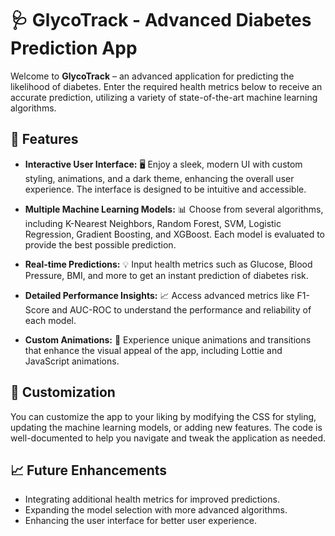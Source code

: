 # 🩺 GlycoTrack - Advanced Diabetes Prediction App

Welcome to **GlycoTrack** – an advanced application for predicting the likelihood of diabetes. Enter the required health metrics below to receive an accurate prediction, utilizing a variety of state-of-the-art machine learning algorithms.

## 🌟 Features

- **Interactive User Interface:** 🖥️ Enjoy a sleek, modern UI with custom styling, animations, and a dark theme, enhancing the overall user experience. The interface is designed to be intuitive and accessible.

- **Multiple Machine Learning Models:** 📊 Choose from several algorithms, including K-Nearest Neighbors, Random Forest, SVM, Logistic Regression, Gradient Boosting, and XGBoost. Each model is evaluated to provide the best possible prediction.

- **Real-time Predictions:** 💡 Input health metrics such as Glucose, Blood Pressure, BMI, and more to get an instant prediction of diabetes risk.

- **Detailed Performance Insights:** 📈 Access advanced metrics like F1-Score and AUC-ROC to understand the performance and reliability of each model.

- **Custom Animations:** 🎨 Experience unique animations and transitions that enhance the visual appeal of the app, including Lottie and JavaScript animations.

## 🎨 Customization

You can customize the app to your liking by modifying the CSS for styling, updating the machine learning models, or adding new features. The code is well-documented to help you navigate and tweak the application as needed.

## 📈 Future Enhancements

- Integrating additional health metrics for improved predictions.
- Expanding the model selection with more advanced algorithms.
- Enhancing the user interface for better user experience.